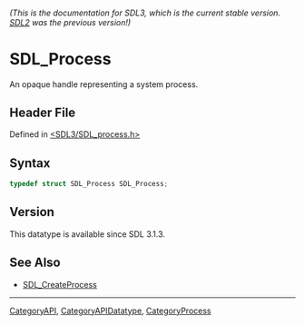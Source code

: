 ###### (This is the documentation for SDL3, which is the current stable version. [SDL2](https://wiki.libsdl.org/SDL2/) was the previous version!)
# SDL_Process

An opaque handle representing a system process.

## Header File

Defined in [<SDL3/SDL_process.h>](https://github.com/libsdl-org/SDL/blob/main/include/SDL3/SDL_process.h)

## Syntax

```c
typedef struct SDL_Process SDL_Process;
```

## Version

This datatype is available since SDL 3.1.3.

## See Also

- [SDL_CreateProcess](SDL_CreateProcess)

----
[CategoryAPI](CategoryAPI), [CategoryAPIDatatype](CategoryAPIDatatype), [CategoryProcess](CategoryProcess)

